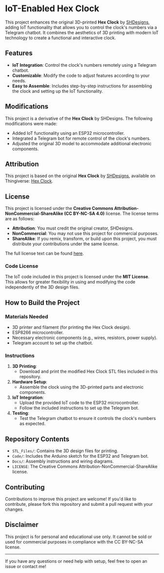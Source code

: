 # IoT-Enabled Hex Clock

This project enhances the original 3D-printed **Hex Clock** by [SHDesigns](https://www.thingiverse.com/SHDesigns), adding IoT functionality that allows you to control the clock's numbers via a Telegram chatbot. It combines the aesthetics of 3D printing with modern IoT technology to create a functional and interactive clock.

## Features
- **IoT Integration**: Control the clock's numbers remotely using a Telegram chatbot.
- **Customizable**: Modify the code to adjust features according to your needs.
- **Easy to Assemble**: Includes step-by-step instructions for assembling the clock and setting up the IoT functionality.

## Modifications
This project is a derivative of the **Hex Clock** by SHDesigns. The following modifications were made:
- Added IoT functionality using an ESP32 microcontroller.
- Integrated a Telegram bot for remote control of the clock's numbers.
- Adjusted the original 3D model to accommodate additional electronic components.

## Attribution
This project is based on the original **Hex Clock** by [SHDesigns](https://www.thingiverse.com/SHDesigns), available on Thingiverse: [Hex Clock](https://www.thingiverse.com/thing:5242321).

## License
This project is licensed under the **Creative Commons Attribution-NonCommercial-ShareAlike (CC BY-NC-SA 4.0)** license. The license terms are as follows:
- **Attribution**: You must credit the original creator, SHDesigns.
- **NonCommercial**: You may not use this project for commercial purposes.
- **ShareAlike**: If you remix, transform, or build upon this project, you must distribute your contributions under the same license.

The full license text can be found [here](https://creativecommons.org/licenses/by-nc-sa/4.0/legalcode).

### Code License
The IoT code included in this project is licensed under the **MIT License**. This allows for greater flexibility in using and modifying the code independently of the 3D design files.

## How to Build the Project

### Materials Needed
- 3D printer and filament (for printing the Hex Clock design).
- ESP8266 microcontroller.
- Necessary electronic components (e.g., wires, resistors, power supply).
- Telegram account to set up the chatbot.

### Instructions
1. **3D Printing**:
   - Download and print the modified Hex Clock STL files included in this repository.
2. **Hardware Setup**:
   - Assemble the clock using the 3D-printed parts and electronic components.
3. **IoT Integration**:
   - Upload the provided IoT code to the ESP32 microcontroller.
   - Follow the included instructions to set up the Telegram bot.
4. **Testing**:
   - Test the Telegram chatbot to ensure it controls the clock's numbers as expected.

## Repository Contents
- `STL_Files/`: Contains the 3D design files for printing.
- `Code/`: Includes the Arduino sketch for the ESP32 and Telegram bot.
- `Docs/`: Assembly instructions and wiring diagrams.
- `LICENSE`: The Creative Commons Attribution-NonCommercial-ShareAlike license.

## Contributing
Contributions to improve this project are welcome! If you'd like to contribute, please fork this repository and submit a pull request with your changes.

## Disclaimer
This project is for personal and educational use only. It cannot be sold or used for commercial purposes in compliance with the CC BY-NC-SA license.

---

If you have any questions or need help with setup, feel free to open an issue or contact me!
